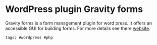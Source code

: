 # WordPress plugin Gravity forms

Gravity forms is a form management plugin for word press. It offers an
accessible GUI for building forms. For more details see there [website].

[website]: https://www.gravityforms.com/

    tags: #wordpress #php
